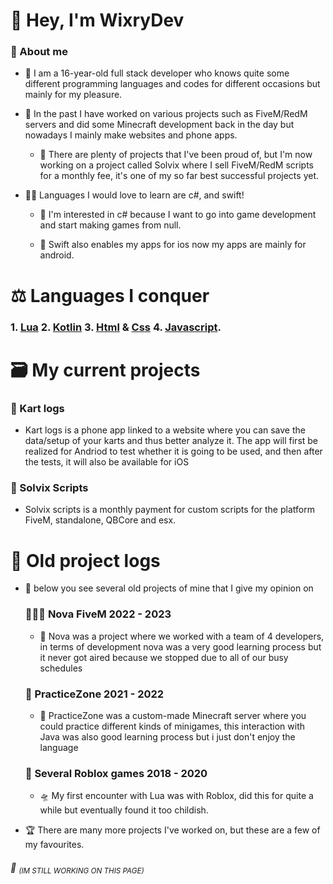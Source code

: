 # 👋 Hey, I'm WixryDev

### 🚀 About me
- 👦 I am a 16-year-old full stack developer who knows quite some different programming languages ​​and codes for different occasions but mainly for my pleasure.

- 📜 In the past I have worked on various projects such as FiveM/RedM servers and did some Minecraft development back in the day but nowadays I mainly make websites and phone apps.

  - 🥇 There are plenty of projects that I've been proud of, but I'm now working on a project called Solvix where I sell FiveM/RedM scripts for a monthly fee, it's one of my so far best successful projects yet.

- 👨‍🎓 Languages I would love to learn are c#, and swift!

  - 🧠 I'm interested in c# because I want to go into game development and start making games from null.

  - 👥 Swift also enables my apps for ios now my apps are mainly for android.

# ⚖️ Languages I conquer

### 1. [Lua](https://www.lua.org/) 2. [Kotlin](https://kotlinlang.org/) 3. [Html](https://www.w3schools.com/howto/howto_make_a_website.asp) & [Css]() 4. [Javascript](https://www.javascript.com/).

# 🗃️ My current projects

  ### 🚙 Kart logs
 
  - Kart logs is a phone app linked to a website where you can save the data/setup of your karts and thus better analyze it. The app will first be realized for Andriod to test whether it is going to be used, and then after the tests, it will also be available for iOS
  
  ### 📁 Solvix Scripts
  - Solvix scripts is a monthly payment for custom scripts for the platform FiveM, standalone, QBCore and esx.

# 📕 Old project logs

- 📂 below you see several old projects of mine that I give my opinion on

  ### 🧑‍🤝‍🧑 Nova FiveM 2022 - 2023
  
  - 🌟 Nova was a project where we worked with a team of 4 developers, in terms of development nova was a very good learning process but it never got aired because we stopped due to all of our busy schedules

  ### 🏹 PracticeZone 2021 - 2022
  
  - 🔫 PracticeZone was a custom-made Minecraft server where you could practice different kinds of minigames, this interaction with Java was also good learning process but i just don't enjoy the language

  ### 🔧 Several Roblox games 2018 - 2020
  
  - 🛸 My first encounter with Lua was with Roblox, did this for quite a while but eventually found it too childish.

- 🏆 There are many more projects I've worked on, but these are a few of my favourites.

###### 👷 <sub>(IM STILL WORKING ON THIS PAGE)</sub>
